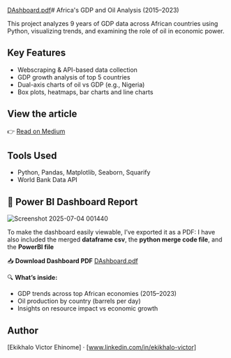 [DAshboard.pdf](https://github.com/user-attachments/files/21047910/DAshboard.pdf)# Africa's GDP and Oil Analysis (2015–2023)

This project analyzes 9 years of GDP data across African countries using Python, visualizing trends, and examining the role of oil in economic power.

## Key Features
- Webscraping & API-based data collection
- GDP growth analysis of top 5 countries
- Dual-axis charts of oil vs GDP (e.g., Nigeria)
- Box plots, heatmaps, bar charts and line charts

## View the article
👉 [Read on Medium](https://medium.com/@ehisvictor09/from-oil-to-opportunity-africas-economic-heavyweights-over-a-decade-aa87cf70da98)

## Tools Used
- Python, Pandas, Matplotlib, Seaborn, Squarify
- World Bank Data API

## 📄 Power BI Dashboard Report

![Screenshot 2025-07-04 001440](https://github.com/user-attachments/assets/681891a7-6a7f-40a6-922a-4305af9af6e5)

To make the dashboard easily viewable, I’ve exported it as a PDF:
I have also included the merged **dataframe csv**, the **python merge code file**, and the **PowerBI file**

📥 **Download Dashboard PDF**
[DAshboard.pdf](https://github.com/user-attachments/files/21047939/DAshboard.pdf)

🔍 **What’s inside:**
- GDP trends across top African economies (2015–2023)
- Oil production by country (barrels per day)
- Insights on resource impact vs economic growth

## Author
[Ekikhalo Victor Ehinome] · [www.linkedin.com/in/ekikhalo-victor]
